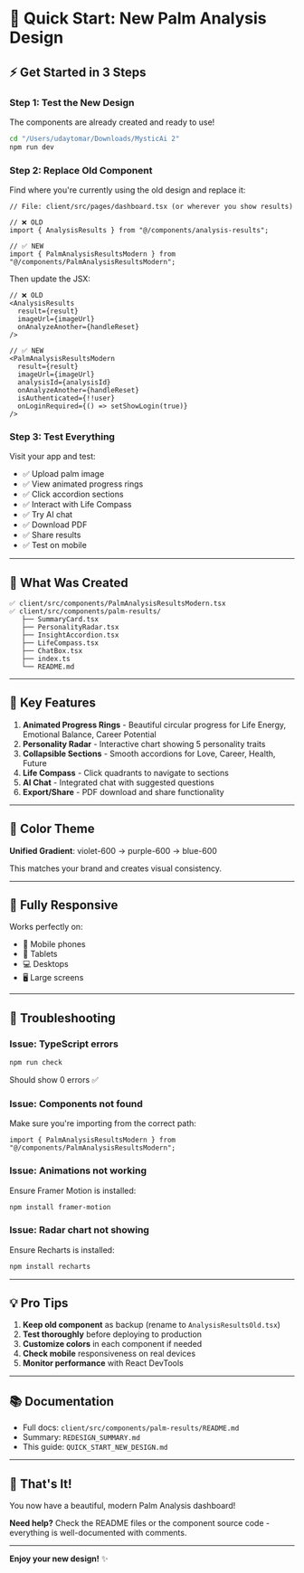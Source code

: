# 🚀 Quick Start: New Palm Analysis Design

## ⚡ Get Started in 3 Steps

### Step 1: Test the New Design
The components are already created and ready to use!

```bash
cd "/Users/udaytomar/Downloads/MysticAi 2"
npm run dev
```

### Step 2: Replace Old Component

Find where you're currently using the old design and replace it:

```tsx
// File: client/src/pages/dashboard.tsx (or wherever you show results)

// ❌ OLD
import { AnalysisResults } from "@/components/analysis-results";

// ✅ NEW
import { PalmAnalysisResultsModern } from "@/components/PalmAnalysisResultsModern";
```

Then update the JSX:

```tsx
// ❌ OLD
<AnalysisResults
  result={result}
  imageUrl={imageUrl}
  onAnalyzeAnother={handleReset}
/>

// ✅ NEW
<PalmAnalysisResultsModern
  result={result}
  imageUrl={imageUrl}
  analysisId={analysisId}
  onAnalyzeAnother={handleReset}
  isAuthenticated={!!user}
  onLoginRequired={() => setShowLogin(true)}
/>
```

### Step 3: Test Everything

Visit your app and test:
- ✅ Upload palm image
- ✅ View animated progress rings
- ✅ Click accordion sections
- ✅ Interact with Life Compass
- ✅ Try AI chat
- ✅ Download PDF
- ✅ Share results
- ✅ Test on mobile

---

## 📁 What Was Created

```
✅ client/src/components/PalmAnalysisResultsModern.tsx
✅ client/src/components/palm-results/
   ├── SummaryCard.tsx
   ├── PersonalityRadar.tsx
   ├── InsightAccordion.tsx
   ├── LifeCompass.tsx
   ├── ChatBox.tsx
   ├── index.ts
   └── README.md
```

---

## 🎨 Key Features

1. **Animated Progress Rings** - Beautiful circular progress for Life Energy, Emotional Balance, Career Potential
2. **Personality Radar** - Interactive chart showing 5 personality traits
3. **Collapsible Sections** - Smooth accordions for Love, Career, Health, Future
4. **Life Compass** - Click quadrants to navigate to sections
5. **AI Chat** - Integrated chat with suggested questions
6. **Export/Share** - PDF download and share functionality

---

## 🎯 Color Theme

**Unified Gradient**: violet-600 → purple-600 → blue-600

This matches your brand and creates visual consistency.

---

## 📱 Fully Responsive

Works perfectly on:
- 📱 Mobile phones
- 📱 Tablets
- 💻 Desktops
- 🖥️ Large screens

---

## 🔧 Troubleshooting

### Issue: TypeScript errors
```bash
npm run check
```
Should show 0 errors ✅

### Issue: Components not found
Make sure you're importing from the correct path:
```tsx
import { PalmAnalysisResultsModern } from "@/components/PalmAnalysisResultsModern";
```

### Issue: Animations not working
Ensure Framer Motion is installed:
```bash
npm install framer-motion
```

### Issue: Radar chart not showing
Ensure Recharts is installed:
```bash
npm install recharts
```

---

## 💡 Pro Tips

1. **Keep old component** as backup (rename to `AnalysisResultsOld.tsx`)
2. **Test thoroughly** before deploying to production
3. **Customize colors** in each component if needed
4. **Check mobile** responsiveness on real devices
5. **Monitor performance** with React DevTools

---

## 📚 Documentation

- Full docs: `client/src/components/palm-results/README.md`
- Summary: `REDESIGN_SUMMARY.md`
- This guide: `QUICK_START_NEW_DESIGN.md`

---

## 🎉 That's It!

You now have a beautiful, modern Palm Analysis dashboard!

**Need help?** Check the README files or the component source code - everything is well-documented with comments.

---

**Enjoy your new design!** ✨

